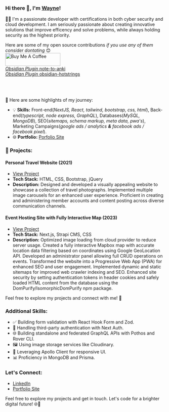 ### Hi there 👋, I'm [Wayne](https://wakywayne-blog.vercel.app/)!

👨‍💻 I'm a passionate developer with certifications in both cyber security and cloud development. I am seriously passionate about creating innovative solutions that improve efficency and solve problems, while always holding security as the highest priority.

Here are some of my open source contributions _if you use any of them consider dontating_ 😊 <br/>
<a href="https://www.buymeacoffee.com/roniemartinez" target="_blank"><img src="https://cdn.buymeacoffee.com/buttons/default-orange.png" alt="Buy Me A Coffee" height="41" width="174"></a><br/>
[_Obsidian Plugin_ note-to-anki](https://github.com/wakywayne/note-to-anki)<br/>
[_Obsidian Plugin_ obsidian-hotstrings](https://github.com/wakywayne/obsidian-hotstrings) <br/>
 <br/> <br/> <br/>

🚀 Here are some highlights of my journey:

- 💡 **Skills:** Front-end(_NextJS, React, tailwind, bootstrap, css, html_), Back-end(_typescript, node express, GraphQL_), Databases(_MySQL, MongoDB_), SEO(_sitemaps, schema markup, meta data, pwa's_), Marketing Campaigns(_google ads / analytics **&** facebook ads / facebook pixel_).
- 🌐 **Portfolio:** [Porfolio Site](https://wakywayne-blog.vercel.app/)

### 🌟 Projects:

#### Personal Travel Website (2021)
- [View Project](https://wayneswildworld.com)
- **Tech Stack:** HTML, CSS, Bootstrap, jQuery
- **Description:** Designed and developed a visually appealing website to showcase a collection of travel photographs. Implemented multiple image carousels for an enhanced user experience. Proficient in creating and administering member accounts and content posting across diverse communication channels.

#### Event Hosting Site with Fully Interactive Map (2023)
- [View Project](https://wellruntournaments.vercel.app)
- **Tech Stack:** Next.js, Strapi CMS, CSS
- **Description:** Optimized image loading from cloud provider to reduce server usage. Created a fully interactive Mapbox map with accurate location data filtering based on coordinates using Google GeoLocation API. Developed an administrator panel allowing full CRUD operations on events. Transformed the website into a Progressive Web App (PWA) for enhanced SEO and user engagement. Implemented dynamic and static sitemaps for improved web crawler indexing and SEO. Enhanced site security by setting authentication tokens in header cookies and safely loaded HTML content from the database using the DomPurify/IsomorphicDomPurify npm package.

Feel free to explore my projects and connect with me! 🚀

### Additional Skills:

- ✅ Building form validation with React Hook Form and Zod.
- 🔐 Handling third-party authentication with Next Auth.
- 🌐 Building standalone and federated GraphQL APIs with Pothos and Rover CLI.
- 🖼️ Using image storage services like Cloudinary.
- 🚀 Leveraging Apollo Client for responsive UI.
- 📊 Proficiency in MongoDB and Prisma.

### Let's Connect:

- [LinkedIn](https://www.linkedin.com/in/waynecarl-barker-50b502284/)
- [Portfolio Site](https://wakywayne-blog.vercel.app/)

Feel free to explore my projects and get in touch. Let's code for a brighter digital future! 🌐💼


<!--
**wakywayne/wakywayne** is a ✨ _special_ ✨ repository because its `README.md` (this file) appears on your GitHub profile.

Here are some ideas to get you started:

- 🔭 I’m currently working on ...
- 🌱 I’m currently learning ...
- 👯 I’m looking to collaborate on ...
- 🤔 I’m looking for help with ...
- 💬 Ask me about ...
- 📫 How to reach me: ...
- 😄 Pronouns: ...
- ⚡ Fun fact: ...
-->
